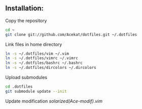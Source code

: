 ## Installation:

Copy the repository
```bash
cd ~
git clone git://github.com/Acekat/dotfiles.git ~/.dotfiles
```

Link files in home directory
```bash
ln -s ~/.dotfiles/vim ~/.vim
ln -s ~/.dotfiles/vimrc ~/.vimrc
ln -s ~/.dotfiles/bashrc ~/.bashrc
ln -s ~/.dotfiles/dircolors ~/.dircolors
```

Upload submodules
```bash
cd .dotfiles
git submodule update --init
```
	
Update modification
*solarized(Ace-modif).vim*
